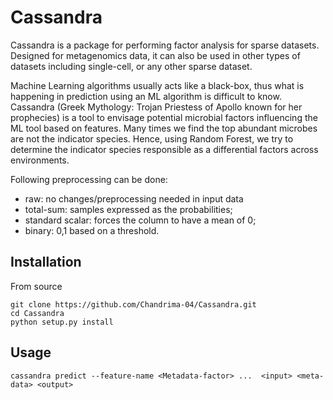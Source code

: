 # Cassandra

Cassandra is a package for performing factor analysis for sparse datasets. Designed for metagenomics data, it can also be used in other types of datasets including single-cell, or any other sparse dataset. 

Machine Learning algorithms usually acts like a black-box, thus what is happening in prediction using an ML algorithm is difficult to know. Cassandra (Greek Mythology: Trojan Priestess of Apollo known for her prophecies) is a tool to envisage potential microbial factors influencing the ML tool based on features. Many times we find the top abundant microbes are not the indicator species. Hence, using Random Forest, we try to determine the indicator species responsible as a differential factors across environments.

Following preprocessing can be done:
- raw: no changes/preprocessing needed in input data
- total-sum: samples expressed as the probabilities;
- standard scalar: forces the column to have a mean of 0;
- binary: 0,1 based on a threshold.

## Installation

From source
```
git clone https://github.com/Chandrima-04/Cassandra.git
cd Cassandra
python setup.py install
```

## Usage

```
cassandra predict --feature-name <Metadata-factor> ...  <input> <meta-data> <output>
```
